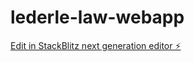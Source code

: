# lederle-law-webapp

[Edit in StackBlitz next generation editor ⚡️](https://stackblitz.com/~/github.com/MikeDuran-git/lederle-law-webapp)